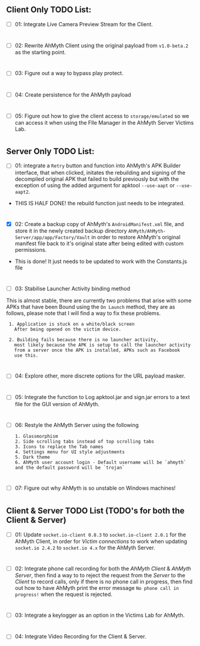 ## Client Only TODO List:
- [ ] 01: Integrate Live Camera Preview Stream for the Client. 
#
- [ ] 02: Rewrite AhMyth Client using the original 
payload from `v1.0-beta.2` as the starting point.
#
- [ ] 03: Figure out a way to bypass play protect. 
#
- [ ] 04: Create persistence for the AhMyth payload
#
- [ ] 05: Figure out how to give the client access to 
`storage/emulated` so we can access it when using the
FIle Manager in the AhMyth Server Victims Lab.
#
#
## Server Only TODO List:

- [ ] 01: integrate a `Retry` button and function into AhMyth's APK Builder 
interface, that when clicked, initates the rebuilding and signing of 
the decompiled original APK that failed to build previously but with 
the exception of using the added argument for apktool `--use-aapt` or 
`--use-aapt2`.

- THIS IS HALF DONE! the rebuild function just needs to be 
integrated.
#
- [x] 02: Create a backup copy of AhMyth's `AndroidManifest.xml`
file, and store it in the newly created backup directory 
`AhMyth/AhMyth-Server/app/app/Factory/Vault` in order to 
restore AhMyth's original manifest file back to it's original 
state after being edited with custom permissions.

- This is done! It just needs to be updated to work with the
Constants.js file
# 
- [ ] 03: Stabilise Launcher Activity binding method

This is almost stable, there are currently two problems
that arise with some APKs that have been Bound using 
the `On Launch` method, they are as follows, please note 
that I will find a way to fix these problems.
    
     1. Application is stuck on a white/black screen
       After being opened on the victim device.
    
     2. Building fails because there is no launcher activity,
       most likely because the APK is setup to call the launcher activity
       from a server once the APK is installed, APKs such as Facebook 
       use this.
#
- [ ] 04: Explore other, more discrete options for the 
URL payload masker.
#
- [ ] 05: Integrate the function to Log apktool.jar and sign.jar 
errors to a text file for the GUI version of AhMyth.
#
- [ ] 06: Restyle the AhMyth Server using the following

      1. Glassmorphism 
      2. Side scrolling tabs instead of top scrolling tabs
      3. Icons to replace the Tab names
      4. Settings menu for UI style adjustments
      5. Dark theme
      6. AhMyth user account login - Default username will be `ahmyth` 
      and the default password will be `trojan`
#
- [ ] 07: Figure out why AhMyth is so unstable on 
Windows machines!
#
## Client & Server TODO List (TODO's for both the Client & Server)

- [ ] 01: Update `socket.io-client 0.8.3` to 
`socket.io-client 2.0.1` for the AhMyth Client, 
in order for *Victim connections* to work when
updating `socket.io 2.4.2` to `socket.io 4.x` for
the AhMyth Server.
#
- [ ] 02: Integrate phone call recording for both the 
*AhMyth Client* & *AhMyth Server*, then find a way to
to reject the request from the *Server* to the *Client*
to record calls, only if there is no phone call in progress,
then find out how to have AhMyth print the error message 
`No phone call in progress!` when the request is rejected.
#
- [ ] 03: Integrate a keylogger as an option in the Victims Lab
for AhMyth.
#
- [ ] 04: Integrate Video Recording for the Client & Server. 

